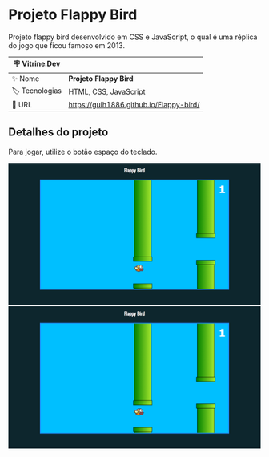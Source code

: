 # Projeto Flappy Bird

Projeto flappy bird desenvolvido em CSS e JavaScript, o qual é uma réplica do jogo que ficou famoso em 2013.

| :placard: Vitrine.Dev |                                         |
| --------------------- | --------------------------------------- |
| :sparkles: Nome       | **Projeto Flappy Bird**                 |
| :label: Tecnologias   | HTML, CSS, JavaScript                   |
| :rocket: URL          | https://guih1886.github.io/Flappy-bird/ |

## Detalhes do projeto

Para jogar, utilize o botão espaço do teclado.

<!-- Inserir imagem com a #vitrinedev ao final do link -->

![](https://github.com/guih1886/Flappy-bird/blob/main/docs/imgs/img1.png#vitrinedev)
![](https://github.com/guih1886/Flappy-bird/blob/main/docs/imgs/img1.png)
